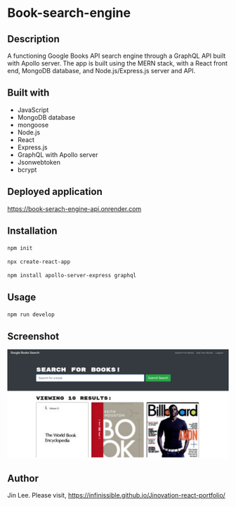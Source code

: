 # Book-search-engine

## Description

A functioning Google Books API search engine through a GraphQL API
built with Apollo server. The app is built using the MERN stack, with a React front end, MongoDB database, and Node.js/Express.js server and API.

## Built with

- JavaScript
- MongoDB database
- mongoose
- Node.js
- React
- Express.js
- GraphQL with Apollo server
- Jsonwebtoken
- bcrypt

## Deployed application

https://book-serach-engine-api.onrender.com

## Installation

`npm init`

`npx create-react-app`

`npm install apollo-server-express graphql`

## Usage

`npm run develop`

## Screenshot

<img src='./src/assets/screenshot/main-page.jpg'>

## Author

Jin Lee. Please visit, https://infinissible.github.io/Jinovation-react-portfolio/
